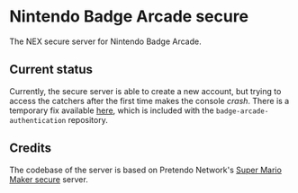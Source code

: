 # Nintendo Badge Arcade secure

The NEX secure server for Nintendo Badge Arcade.

## Current status

Currently, the secure server is able to create a new account, but trying to access the catchers after the first time makes the console *crash*. There is a temporary fix available [here](https://github.com/PretendoNetwork/nex-protocols-common-go/pull/4), which is included with the `badge-arcade-authentication` repository.  

## Credits

The codebase of the server is based on Pretendo Network's [Super Mario Maker secure](https://github.com/PretendoNetwork/super-mario-maker-secure) server.

